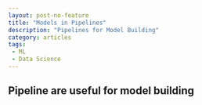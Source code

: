 ```yaml
---
layout: post-no-feature
title: "Models in Pipelines"
description: "Pipelines for Model Building"
category: articles
tags:
 - ML
 - Data Science
---
```

## Pipeline are useful for model building